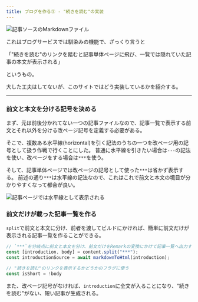 ```yaml
---
title: ブログを作る⑤ - "続きを読む"の実装
---
```


![記事ソースのMarkdownファイル](https://cdn-ak.f.st-hatena.com/images/fotolife/h/hachipochi/20210722/20210722184351.png "記事の元になったMarkdownファイル")

これはブログサービスでは馴染みの機能で、ざっくり言うと

「"続きを読む"のリンクを踏むと記事単体ページに飛び、一覧では隠れていた記事の本文が表示される」

というもの。

大した工夫はしてないが、このサイトではどう実装しているかを紹介する。

***

### 前文と本文を分ける記号を決める

まず、元は前後分かれてない一つの記事ファイルなので、記事一覧で表示する前文とそれ以外を分ける改ページ記号を定義する必要がある。

そこで、複数ある水平線(horizontal)を引く記法のうちの一つを改ページ用の記号として扱う作戦で行くことにした。
普通に水平線を引きたい場合は`---`の記法を使い、改ページをする場合は`***`を使う。

そして、記事単体ページでは改ページの記号として使った`***`は省かず表示する。
前述の通り`***`は水平線の記法なので、これはこれで前文と本文の境目が分かりやすくなって都合が良い。

![記事ページでは水平線として表示される](https://cdn-ak.f.st-hatena.com/images/fotolife/h/hachipochi/20210722/20210722145957.png "記事ページでは水平線として表示される")

### 前文だけが載った記事一覧を作る

`split`で前文と本文に分け、前者を渡してビルドにかければ、簡単に前文だけが表示される記事一覧を作ることができる。

```ts
// `***`を分岐点に前文と本文を分け、前文だけをRemarkの変換にかけて記事一覧へ出力する
const [introduction, body] = content.split("***");
const introductionSource = await markdownToHtml(introduction);

// "続きを読む"のリンクを表示するかどうかのフラグに使う
const isShort = !body
```

また、改ページ記号がなければ、`introduction`に全文が入ることになり、"続きを読む"がない、短い記事が生成される。
